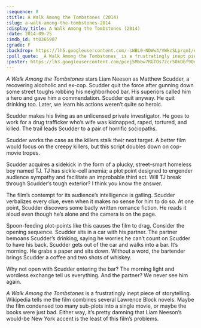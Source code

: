 ```yaml
---
:sequence: 8
:title: A Walk Among the Tombstones (2014)
:slug: a-walk-among-the-tombstones-2014
:display_title: A Walk Among the Tombstones (2014)
:date: 2014-09-25
:imdb_id: tt0365907
:grade: F
:backdrop: https://lh5.googleusercontent.com/-sWBL0-NDWw4/VWkcSLprqnI/AAAAAAAACtg/dwUrbYDSNYY/w1000-rj/a-walk-among-the-tombstones-2014.jpg
:pull_quote: _A Walk Among the Tombstones_ is a frustratingly inept piece of storytelling.
:poster: https://lh3.googleusercontent.com/pcej5Mbbw7RGTOs7zcr50kDbf9Od9hiWWnmPq7MSvdIIbxeQ6dVb4BGoK0GOzzUkl_mG-yENNRgp=w290-rj
---
```


_A Walk Among the Tombstones_ stars Liam Neeson as Matthew Scudder, a recovering alcoholic and ex-cop. Scudder quit the force after gunning down some street toughs robbing his neighborhood bar. His superiors called him a hero and gave him a commendation. Scudder quit anyway. He quit drinking too. Later, we learn his actions weren’t quite so heroic.

Scudder makes his living as an unlicensed private investigator. He goes to work for a drug trafficker who’s wife was kidnapped, raped, tortured, and killed. The trail leads Scudder to a pair of horrific sociopaths.

Scudder works the case as the killers stalk their next target. A better film would focus on the creepy killers, but this script doubles down on cop-movie tropes.

Scudder acquires a sidekick in the form of a plucky, street-smart homeless boy named TJ. TJ has sickle-cell anemia; a plot point designed to engender audience sympathy and facilitate an improbable third act. Will TJ break through Scudder’s tough exterior? I think you know the answer.

The film’s contempt for its audience’s intelligence is galling. Scudder verbalizes every clue, even when it makes no sense for him to do so. At one point, Scudder discovers some badly written romance fiction. He reads it aloud even though he’s alone and the camera is on the page.

Spoon-feeding plot-points like this causes the film to drag. Consider the opening sequence. Scudder sits in a car with his partner. The partner bemoans Scudder’s drinking, saying he worries he can’t count on Scudder to have his back. Scudder gets out of the car and walks into a bar. It’s morning. He grabs a paper and sits down. Without a word, the bartender brings Scudder a coffee and two shots of whiskey.

Why not open with Scudder entering the bar? The morning light and wordless exchange tell us everything. And the partner? We never see him again.

_A Walk Among the Tombstones_ is a frustratingly inept piece of storytelling. Wikipedia tells me the film combines several Lawrence Block novels. Maybe the film condensed too many sub-plots into a single movie, or maybe the books were just bad. Either way, it’s pretty damning that Liam Neeson’s would-be New York accent is the least of this film’s problems.